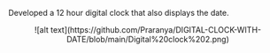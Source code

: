 
Developed a 12 hour digital clock that also displays the date.

<p align="center">![alt text](https://github.com/Praranya/DIGITAL-CLOCK-WITH-DATE/blob/main/Digital%20clock%202.png)</p>
